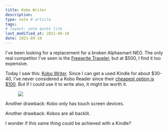 ```yaml
---
title: Kobo Writer
description:
type: note # article
tags:
# layout: note quote link
last_modified_at: 2021-09-10
date: 2021-09-10
---
```


I've been looking for a replacement for a broken Alphasmart NEO. The only real competitor I've seen is the [Freewrite Traveler](https://getfreewrite.com/products/freewrite-traveler), but at $500, I find it too expensive.

Today I saw this: [Kobo Writer](https://github.com/olup/kobowriter). Since I can get a used Kindle for about $30-40, I've never considered a Kobo Reader since their [cheapest option is $100](https://us.kobobooks.com/collections/ereaders). But if I could use it to write also, it might be worth it.

<figure>
  <img src="https://raw.githubusercontent.com/olup/kobowriter/main/assets/face.jpg">
</figure>

Another drawback: Kobo only has touch screen devices.

Another drawback: Kobos are all backlit.

I wonder if this same thing could be achieved with a Kindle?
